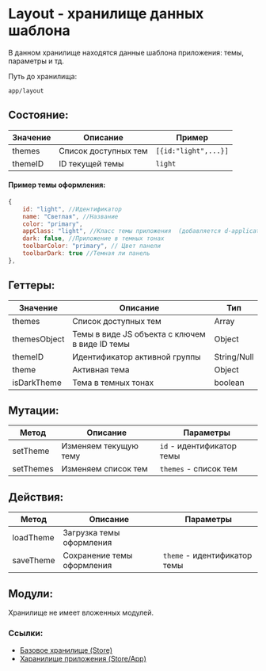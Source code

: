 
Layout - хранилище данных шаблона
=======

В данном хранилище находятся данные шаблона приложения: темы, параметры и тд.

Путь до хранилища:
```
app/layout
```

Состояние:
-----
|  Значение| Описание |Пример|
|--|--|--|
| themes | Список доступных тем |```[{id:"light",...}]```|
| themeID | ID текущей темы |```light```|

#### Пример темы оформления:

```js
{
    id: "light", //Идентификатор
    name: "Светлая", //Название
    color: "primary",
    appClass: "light", //Класс темы приложения  (добавляется d-application__theme-)
    dark: false, //Приложение в темных тонах
    toolbarColor: "primary", // Цвет панели
    toolbarDark: true //Темная ли панель
},
```

Геттеры:
-------
|  Значение| Описание | Тип |
|--|--|--|
| themes | Список доступных тем |Array|
| themesObject | Темы в виде JS объекта с ключем в виде ID темы |Object|
| themeID |Идентификатор активной группы |String/Null|
| theme |Активная тема|Object|
|isDarkTheme|Тема в темных тонах|boolean|

Мутации:
--------

| Метод| Описание | Параметры |
|--|--|--|
| setTheme | Изменяем текущую тему |```id``` - идентификатор темы|
| setThemes | Изменяем список тем  |```themes``` - список тем|

Действия:
--------

| Метод | Описание | Параметры |
|--|--|--|
| loadTheme | Загрузка темы оформления ||
| saveTheme | Сохранение темы оформления   |```theme``` - идентификатор темы|

Модули:
--------
Хранилище не имеет вложенных модулей.

### Ссылки:
+ [Базовое хранилище (Store)](../../)
+ [Харанилище приложения (Store/App)](../)
